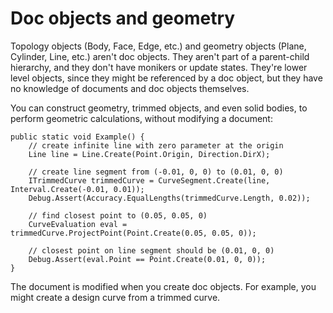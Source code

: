 # Doc objects and geometry

Topology objects \(Body, Face, Edge, etc.\) and geometry objects \(Plane, Cylinder, Line, etc.\) aren't doc objects. They aren't part of a parent-child hierarchy, and they don't have monikers or update states. They're lower level objects, since they might be referenced by a doc object, but they have no knowledge of documents and doc objects themselves.

You can construct geometry, trimmed objects, and even solid bodies, to perform geometric calculations, without modifying a document:

```
public static void Example() {
	// create infinite line with zero parameter at the origin
	Line line = Line.Create(Point.Origin, Direction.DirX);

	// create line segment from (-0.01, 0, 0) to (0.01, 0, 0)
	ITrimmedCurve trimmedCurve = CurveSegment.Create(line, Interval.Create(-0.01, 0.01));
	Debug.Assert(Accuracy.EqualLengths(trimmedCurve.Length, 0.02));

	// find closest point to (0.05, 0.05, 0)
	CurveEvaluation eval = trimmedCurve.ProjectPoint(Point.Create(0.05, 0.05, 0));

	// closest point on line segment should be (0.01, 0, 0)
	Debug.Assert(eval.Point == Point.Create(0.01, 0, 0));
}

```

The document is modified when you create doc objects. For example, you might create a design curve from a trimmed curve.

